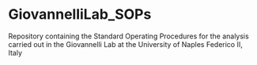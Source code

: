 # GiovannelliLab_SOPs
Repository containing the Standard Operating Procedures for the analysis carried out in the Giovannelli Lab at the University of Naples Federico II, Italy
